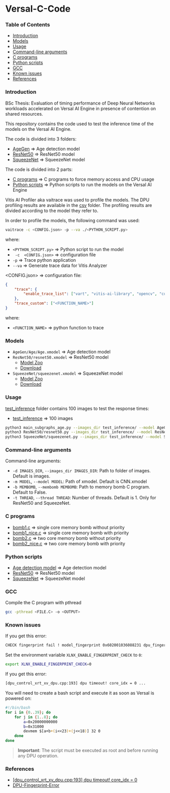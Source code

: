 # Versal-C-Code

### Table of Contents
- [Introduction](#introduction)
- [Models](#models)
- [Usage](#usage)
- [Command-line arguments](#command-line-arguments)
- [C programs](#c-programs)
- [Python scripts](#python-scripts)
- [GCC](#gcc)
- [Known issues](#Known-issues)
- [References](#references)

### Introduction

BSc Thesis: Evaluation of timing performance of Deep Neural Networks workloads accelerated on Versal AI Engine in presence of contention on shared resources.

This repository contains the code used to test the inference time of the models on the Versal AI Engine.

The code is divided into 3 folders:
- [AgeGen](code/Python/main_subgraphs_age.py) => Age detection model
- [ResNet50](code/Python/resnet50.py) => ResNet50 model
- [SqueezeNet](code/Python/squeezenet.py) => SqueezeNet model

The code is divided into 2 parts:
- [C programs](code/C/) => C programs to force memory access and CPU usage
- [Python scripts](code/Python/) => Python scripts to run the models on the Versal AI Engine

Vitis AI Profiler aka vaitrace was used to profile the models. The DPU profiling results are available in the [csv](code/csv/) folder. The profiling results are divided according to the model they refer to. 

In order to profile the models, the following command was used:
```sh
vaitrace -c <CONFIG.json> -p --va ./<PYTHON_SCRIPT.py> 
``` 
where:
- `<PYTHON_SCRIPT.py>` => Python script to run the model
- ` -c  <CONFIG.json>` => configuration file
- `-p` => Trace python application
- `--va` => Generate trace data for Vitis Analyzer

<CONFIG.json> => configuration file:
```json
{
    "trace": {
        "enable_trace_list": ["vart", "vitis-ai-library", "opencv", "custom"]
    },
    "trace_custom": ["<FUNCTION_NAME>"]
}
```
where:
- `<FUNCTION_NAME>` => python function to trace

### Models
- `AgeGen/Age/Age.xmodel` => Age detection model
- `ResNet50/resnet50.xmodel` => ResNet50 model
    - [Model Zoo](https://github.com/Xilinx/Vitis-AI/blob/c55b7565bde608dd65dda94abea154ad7db4d594/model_zoo/model-list/pt_resnet50_imagenet_224_224_8.2G_3.0/model.yaml)
    - [Download](https://www.xilinx.com/bin/public/openDownload?filename=resnet50-vck190-r2.0.0.tar.gz)
- `SqueezeNet/squeezenet.xmodel` => SqueezeNet model
    - [Model Zoo](https://github.com/Xilinx/Vitis-AI/tree/c55b7565bde608dd65dda94abea154ad7db4d594/examples/vai_runtime/squeezenet_pytorch)
    - [Download](https://www.xilinx.com/bin/public/openDownload?filename=squeezenet_pt-vck190-r2.0.0.tar.gz)

### Usage
[test_inference](code/test_inference/) folder contains 100 images to test the response times:
- [test_inference](code/test_inference/) => 100 images

```sh
python3 main_subgraphs_age.py --images_dir test_inference/ --model AgeGen/Age/Age.xmodel --membomb ~/test/membomb/{bomb1,bomb1_nice,bomb2,bomb2_nice}
python3 ResNet50/resnet50.py --images_dir test_inference/ --model ResNet50/resnet50.xmodel --membomb ~/test/membomb/{bomb1,bomb1_nice,bomb2,bomb2_nice}
python3 SqueezeNet/squeezenet.py --images_dir test_inference/ --model SqueezeNet/squeezenet.xmodel --membomb ~/test/membomb/{bomb1,bomb1_nice,bomb2,bomb2_nice}
```

### Command-line arguments

Command-line arguments:
- `-d IMAGES_DIR`, `--images_dir IMAGES_DIR`: Path to folder of images. Default is images.
- `-m MODEL`, `--model MODEL`: Path of xmodel. Default is CNN.xmodel
- `-b MEMBOMB`, `--membomb MEMBOMB`: Path to memory bomb C program. Default to False.
- `-t THREAD`, `--thread THREAD`: Number of threads. Default is 1. Only for ResNet50 and SqueezeNet.

### C programs
- [bomb1.c](code/C/bomb1.c) => single core memory bomb without priority
- [bomb1_nice.c](code/C/bomb1_nice.c) => single core memory bomb with priority
- [bomb2.c](code/C/bomb2.c) => two core memory bomb without priority
- [bomb2_nice.c](code/C/bomb2_nice.c) => two core memory bomb with priority

### Python scripts
- [Age detection model](code/Python/main_subgraphs_age.py) => Age detection model
- [ResNet50](code/Python/resnet50.py) => ResNet50 model
- [SqueezeNet](code/Python/squeezenet.py) => SqueezeNet model

### GCC
Compile the C program with pthread
```sh
gcc -pthread <FILE.C> -o <OUTPUT>
```

### Known issues
If you get this error:
```sh
CHECK fingerprint fail ! model_fingerprint 0x602001036088231 dpu_fingerprint 0x602001036088211
```
Set the environment variable `XLNX_ENABLE_FINGERPRINT_CHECK` to `0`:
```sh
export XLNX_ENABLE_FINGERPRINT_CHECK=0
```

If you get this error:
```sh
[dpu_control_xrt_xv_dpu.cpp:193] dpu timeout! core_idx = 0 ...
```

You will need to create a bash script and execute it as soon as Versal is powered on:
```sh
#!/bin/bash
for i in {0..39}; do
    for j in {1..8}; do
        a=0x20000000000
        b=0x31000
        devmem $[a+b+(i<<23)+(j<<18)] 32 0
    done
done
```
> **Important**: The script must be executed as root and before running any DPU operation.


### References
- [[dpu_control_xrt_xv_dpu.cpp:193] dpu timeout! core_idx = 0](https://github.com/Xilinx/Vitis-AI/issues/576#issuecomment-957238529)
- [DPU-Fingerprint-Error](https://github.com/Xilinx/Vitis-AI/issues/975#issuecomment-1223452542)
